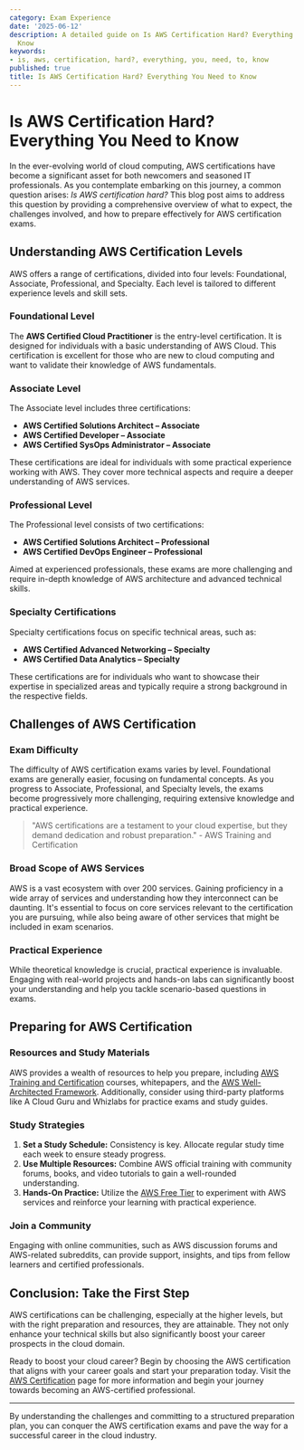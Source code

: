 ```yaml
---
category: Exam Experience
date: '2025-06-12'
description: A detailed guide on Is AWS Certification Hard? Everything You Need to
  Know
keywords:
- is, aws, certification, hard?, everything, you, need, to, know
published: true
title: Is AWS Certification Hard? Everything You Need to Know
---
```


# Is AWS Certification Hard? Everything You Need to Know

In the ever-evolving world of cloud computing, AWS certifications have become a significant asset for both newcomers and seasoned IT professionals. As you contemplate embarking on this journey, a common question arises: *Is AWS certification hard?* This blog post aims to address this question by providing a comprehensive overview of what to expect, the challenges involved, and how to prepare effectively for AWS certification exams.

## Understanding AWS Certification Levels

AWS offers a range of certifications, divided into four levels: Foundational, Associate, Professional, and Specialty. Each level is tailored to different experience levels and skill sets.

### Foundational Level

The **AWS Certified Cloud Practitioner** is the entry-level certification. It is designed for individuals with a basic understanding of AWS Cloud. This certification is excellent for those who are new to cloud computing and want to validate their knowledge of AWS fundamentals.

### Associate Level

The Associate level includes three certifications:

- **AWS Certified Solutions Architect – Associate**
- **AWS Certified Developer – Associate**
- **AWS Certified SysOps Administrator – Associate**

These certifications are ideal for individuals with some practical experience working with AWS. They cover more technical aspects and require a deeper understanding of AWS services.

### Professional Level

The Professional level consists of two certifications:

- **AWS Certified Solutions Architect – Professional**
- **AWS Certified DevOps Engineer – Professional**

Aimed at experienced professionals, these exams are more challenging and require in-depth knowledge of AWS architecture and advanced technical skills.

### Specialty Certifications

Specialty certifications focus on specific technical areas, such as:

- **AWS Certified Advanced Networking – Specialty**
- **AWS Certified Data Analytics – Specialty**

These certifications are for individuals who want to showcase their expertise in specialized areas and typically require a strong background in the respective fields.

## Challenges of AWS Certification

### Exam Difficulty

The difficulty of AWS certification exams varies by level. Foundational exams are generally easier, focusing on fundamental concepts. As you progress to Associate, Professional, and Specialty levels, the exams become progressively more challenging, requiring extensive knowledge and practical experience.

> "AWS certifications are a testament to your cloud expertise, but they demand dedication and robust preparation." - AWS Training and Certification

### Broad Scope of AWS Services

AWS is a vast ecosystem with over 200 services. Gaining proficiency in a wide array of services and understanding how they interconnect can be daunting. It's essential to focus on core services relevant to the certification you are pursuing, while also being aware of other services that might be included in exam scenarios.

### Practical Experience

While theoretical knowledge is crucial, practical experience is invaluable. Engaging with real-world projects and hands-on labs can significantly boost your understanding and help you tackle scenario-based questions in exams.

## Preparing for AWS Certification

### Resources and Study Materials

AWS provides a wealth of resources to help you prepare, including [AWS Training and Certification](https://aws.amazon.com/training/) courses, whitepapers, and the [AWS Well-Architected Framework](https://aws.amazon.com/architecture/well-architected/). Additionally, consider using third-party platforms like A Cloud Guru and Whizlabs for practice exams and study guides.

### Study Strategies

1. **Set a Study Schedule:** Consistency is key. Allocate regular study time each week to ensure steady progress.
2. **Use Multiple Resources:** Combine AWS official training with community forums, books, and video tutorials to gain a well-rounded understanding.
3. **Hands-On Practice:** Utilize the [AWS Free Tier](https://aws.amazon.com/free/) to experiment with AWS services and reinforce your learning with practical experience.

### Join a Community

Engaging with online communities, such as AWS discussion forums and AWS-related subreddits, can provide support, insights, and tips from fellow learners and certified professionals.

## Conclusion: Take the First Step

AWS certifications can be challenging, especially at the higher levels, but with the right preparation and resources, they are attainable. They not only enhance your technical skills but also significantly boost your career prospects in the cloud domain.

Ready to boost your cloud career? Begin by choosing the AWS certification that aligns with your career goals and start your preparation today. Visit the [AWS Certification](https://aws.amazon.com/certification/) page for more information and begin your journey towards becoming an AWS-certified professional.

---

By understanding the challenges and committing to a structured preparation plan, you can conquer the AWS certification exams and pave the way for a successful career in the cloud industry.